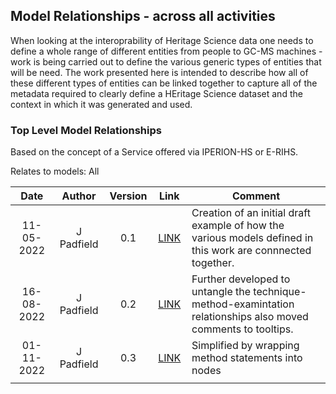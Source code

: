 ## Model Relationships - across all activities
When looking at the interoprability of Heritage Science data one needs to define a whole range of different entities from people to GC-MS machines - work is being carried out to define the various generic types of entities that will be need. The work presented here is intended to describe how all of these different types of entities can be linked together to capture all of the metadata required to clearly define a HEritage Science dataset and the context in which it was generated and used. 

### Top Level Model Relationships 
Based on the concept of a Service offered via IPERION-HS or E-RIHS.

Relates to models: All

| Date  | Author | Version | Link | Comment |
| :-----------: | :-----------: | :-----------: | :-----------: | ----------- |
| 11-05-2022 | J Padfield | 0.1 | [LINK](https://research.ng-london.org.uk/modelling/?data=eJytVctu2zAQPNuA%2F4HHBIjr5hNS1Gh8SGPYBnKmqbXNxiIVkrIboB9fPkRpKYlpD8nJ0c4s9zEcLhY%2FFK1OZPdtNl0reVS0LGFyopowaX8JM7meqCFcE0qqGCdzslovN6vnn%2FPH7R1Zzjerxy0Bw75M5P4XMPNHSAOz6RbUhbNcOt1EE4qtwf2Xr8BFiVSEMgZap%2BTF4iF8xeyXyBajnB2wk%2BBvda5K08YT2vKt5pWHZirlwIDIA4EWmPCfwJxkkSGXPui6tA0zKGoFRBtqwOMKyWr3o216HUH5qTXxAXUltOGmNlyK3NA4glBmpGrID%2B53ftI2eIe5vhtQupfFVh8%2BZkofY2y5yWrKhaozZRD39JuWXFBfwYCHCgaEGyTZ0rI6w5Afz9UhPuA97wdaRkcGPfRujM80zmiO6Uv%2BCai2ux1o8QXJqUPApVs%2Fms3%2FjMUuMJfpOzWUeBlqzcUxU0fhUFWHSjLwIzf0THZSnnP0BmIcJBnChl6JK2GUqGzQnTwpeKk7l3FFQJGnVS2kT14JA6pSYD6icwTqJ3Bb%2B5y%2FkAsrIHjWe%2BW8Z4IW3EorAQSBIuNMoo0XpxaTIIKLhSqae5zEg0eE29u3mw%2BA%2FpKjO5dA3RcHGNzsEdTnThqXVMCBC9DEnOxxyipTWGWeJWuuii3Agz0tvnOHAygrh%2F07ubm3Kib3t6HvIeTCaYMRt5P2We5wtdMlFwkmrCoi7DCi2WOoPTLurHmBSvpq27AJ3WN187XJ1z5v%2F8Dha4sfxc493MQcIx7fvrfdW88FO9dFM8zEcQ5dh1GqI7QWk%2Bgdu5u1jFfinbkrpK%2BflOEnPJgZRjCqFLcgWZtupaJd6Zg8vT4cBa0j9oVTW%2B8paoYLiA6HvK4WBairHXaH6tnw0JdRV6Lrqo%2FqHR%2Fkhfxy4J%2FY7CjaR98pZ9O%2FoGV3rg%3D%3D) | Creation of an initial draft example of how the various models defined in this work are connnected together.|
| 16-08-2022 | J Padfield | 0.2 | [LINK](https://research.ng-london.org.uk/modelling/?data=eJy1V11v2jAUfQ4S%2F8HSXlqpjK9umvbWamzlYWtVKu1xMo4h3hI7dRzaSvz4XSeO48RGgLT1iXLPOb7fNuPxN4nzBD3dog17jaJoOBgOVlTuGKGREiJVLI9eEqwQKxBGhbGI9W9K1J4LRVs4IGJByoxyRWPEOLqYIiXQ9DL6TlUiYrRSWFFtfjeaRvsG2wokuEDqLYeDKUk4ey5ptNf%2Ftwix2VAJ4uu3VvyGKCErRaw%2F%2BeAdwwbNL6OvJY8Z36IHKbYSZxkcUQfT8srCdR84gNUIH5lLsWMxhcwQQotCwy8mhnQjScJ2jrx%2Fsp%2FfvLGhEVo%2BLB6X9z9Gd6srtBg9Lu9WiCryPjJZHw5CWQVniGRrcEklFEEkSGzaQJ7gQIR5jBbPJcs1p3UvYAv4xyipJKkFDQfjcYBra4mx%2BjyfTCaz2Wz%2BqWqvJp3B8LUFCWkyGrVor7vaDjAQ9JBi7vZV5%2FvmtJs4RkRkxvcOJGWFKpCkKd1hrtpS3q%2B75T%2BJ1NR%2FOGi72Y%2B4tR2qqM%2FJahQkCfJFaFxKioqGEjXhmzax09Ho%2FGx0OKrm5QpyWSimSsUEr0SpLASPKqMRWbzijHFcIVZM0ZAYdTCFxuQpJrRZETjLU9rlNgEVtc3jmKwHjqrr0FtClYqPNvJdsBPPsVAgIRnFBeS4yi7dtan9ghXW06wbFQY7cHasEXmL6LDZlimcIj07Iaoxa0vX%2BUf8gvTRHkmCQZ8YxSwrDNi4BxMTpOTW3CcuYcxkLqk6RGUOoE%2FWO%2BHf%2FDU3Ul3EemRgq8AKaqayl8kOJLCX%2FptzdXPHdMO42b5CgmMcHEsFMc20iUwkXRY4XWEglcK5Nm2E2mW7BzlJy9gc0elUZ9E7TI9nQe4UdGeilgVv6m027WBrl48R2vXXRZ7zSJi5y9wVIVhKppNVqvYpwO1TYGafAp7bxzLtngLDEZdEB9XA7Oh1gYF3izOmcO1T%2BULdu6G%2FOfxdck6a5m6a%2BkK9IOrXjLsSTG%2B5X7mjjZ2G8XaCf9yRysxtZULVDj9eJocfLyGZ%2BflvIG9NOiWbuiWzCajrvq%2F2%2BQmlPsAL2c4p%2FLVX%2BJ6YX%2FxDJewRj5Tx2pbxxMR1er2%2FOvJUMHhC2ZTdYvJnKwVoVaL1jwW4XH6tedjbEyRmjkRAPy%2FX8I5Lql8WTZAfbJABtRDhoyUMB38B9Odiqg%3D%3D) |Further developed to untangle the technique-method-examintation relationships also moved comments to tooltips.|
| 01-11-2022 | J Padfield | 0.3 | [LINK](https://research.ng-london.org.uk/modelling/?data=pako:eNq1Vk1PGzEQPZtfYakXkEhp6McdRFpyKYhU6rHyeieJy65tbG8AKT--47X322h7aJGKqOa98ZvnmfFeXHwzTO_pj2u6FS-EkBP_bwPmIDgQp1ThhCbPe-aosJRRGyMq-w3cHaVy0KL3zFL3qpEGfC_FUwXk6P_fAtR2CwZymr3S0yV1ii7PyBV3yrxbLMmR-b8m2INgESzPyNdK5kLu6L1RO8PKEg8IQlpaZZEjZEdBqAdMgNqog8gBa-IcrPXo0w-Rc2X4Xhy65NNjp8boJkYXdH2_eljffV_cbs7pavGwvt1QcPw9CXZ5g38gnzKZ09VTJXQJ0qVSCuBA1ZZCC0oRve1tuRuHQWZyugHnULMlx1zxygPf4JKNBi62gqco0xgzQDPmXVYycVpdXeN50iUfocpE3ztwIayz1EABByZddxl32eD-5uDN3Z10TTiV0cVqvW0PNsifDVLSuivPsaWsE65yQkkvXoOxWH8dDLe6emGlkKwGbISDVC7oYazH6IJxiEPESl3AkNoItiE2pkRnEgcFr4ZDWueYgmPyAbZXy1wZ6EUJzFYG6n6CA_4OSW6YY35i_C1jayROzj1Cd4ge2d_KOEHJHnFcccBxJEiilycEnG5uRFYvnESXn9yInXCsoD5XSl4M-8jAngf2TP1ZE47BgC-K5KK0IyxH4-LOSWmJslFrMrNuw6P8a-nAaAPuLaboAUZcb_LFP_ppX47QTWHKcPf7u4p9OvR7gEjd5v9TF4Ysh62Q2FBujxIMSpMorVA89vWWxFIGJFRdQ-r11z1iTYX95SckLyr_wLS7uT9Wgxmb7ew-eK6r-9gwqQgN63E50BAqmsG369SX1odyZozwNlSue89l-55fNu_55MAZC_tnYNfnFfdyGlQ7TgNc4sOjGzx8u8E8Q_-NGC-KyeYYHRw-I_rzOWHM2PGxsWOUpydu2RfXjnUo8Fivxvma0rRUaFrhZJMkeTN1fpqv881LGHcYvOhCCXzkW8o14487ozBZnbX-avTr7Fcmk2L_IsNllyGRXVcZfmfsw6zFEj83JSZypfBfIv4PtOTL3A) |Simplified by wrapping method statements into nodes|
| <img width=120/> |<img width=90/> | <img width=60/> | <img width=60/> | |
